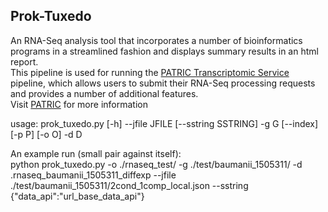 <h2>Prok-Tuxedo</h2>
<p> 
An RNA-Seq analysis tool that incorporates a number of bioinformatics programs in a streamlined fashion and displays summary results in an html report. <br/>
This pipeline is used for running the <a href="https://patricbrc.org/app/Rnaseq" >PATRIC Transcriptomic Service </a>
 pipeline, which allows users to submit their RNA-Seq processing requests and provides a number of additional features.<br/>
Visit <a href="https://patricbrc.org/">PATRIC</a> for more information <br/>
</p>



usage: prok_tuxedo.py [-h] --jfile JFILE [--sstring SSTRING] -g G [--index]
                      [-p P] [-o O] -d D

An example run (small pair against itself): <br/>
python prok_tuxedo.py -o ./rnaseq_test/ -g ./test/baumanii_1505311/ -d .rnaseq_baumanii_1505311_diffexp --jfile ./test/baumanii_1505311/2cond_1comp_local.json --sstring {"data_api":"url_base_data_api"}
